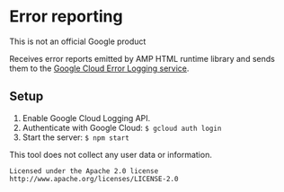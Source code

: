 # Error reporting

This is not an official Google product

Receives error reports emitted by AMP HTML runtime library and sends them to the
[Google Cloud Error Logging service](https://cloud.google.com/error-reporting/).

## Setup

1. Enable Google Cloud Logging API.
2. Authenticate with Google Cloud: `$ gcloud auth login`
3. Start the server: `$ npm start`


This tool does not collect any user data or information.

    Licensed under the Apache 2.0 license
    http://www.apache.org/licenses/LICENSE-2.0

